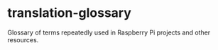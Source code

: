 # translation-glossary
Glossary of terms repeatedly used in Raspberry Pi projects and other resources. 
